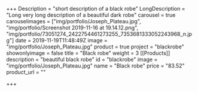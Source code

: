 +++
Description = "short description of a black robe"
LongDescription = "Long very long description of a beautiful dark robe"
carousel = true
carouselimages = ["img/portfolio/Joseph_Plateau.jpg", "img/portfolio/Screenshot 2019-11-16 at 19.14.12.png", "img/portfolio/73051274_2422754461273255_7353681333052243968_n.jpg"]
date = 2019-11-19T11:48:49Z
image = "img/portfolio/Joseph_Plateau.jpg"
product = true
project = "blackrobe"
showonlyimage = false
title = "Black robe"
weight = 3
[[Products]]
description = "beautiful black robe"
id = "blackrobe"
image = "img/portfolio/Joseph_Plateau.jpg"
name = "Black robe"
price = "83.52"
product_url = ""

+++
